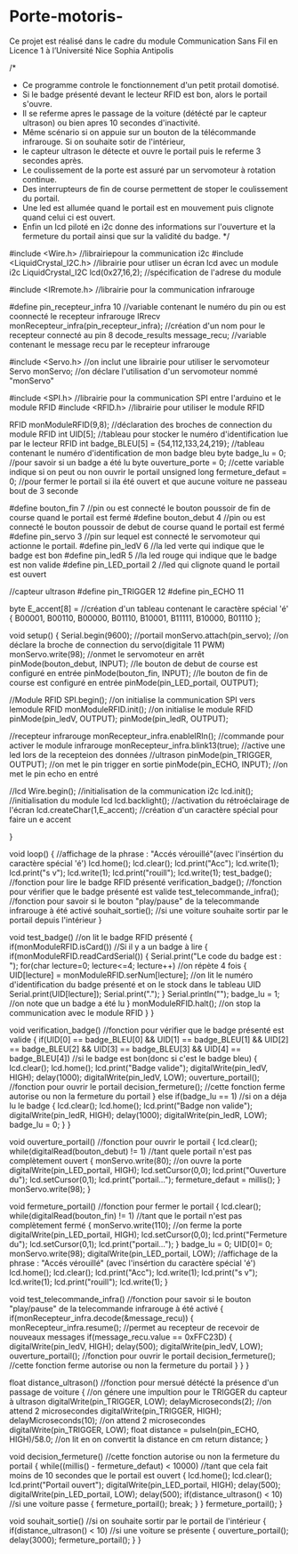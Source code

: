 # Porte-motoris-
Ce projet est réalisé dans le cadre du module Communication Sans Fil en Licence 1 à l’Université 
Nice Sophia Antipolis


/*
 * Ce programme controle le fonctionnement d'un petit protail domotisé. 
 * Si le badge présenté devant le lecteur RFID est bon, alors le portail s'ouvre. 
 * Il se referme apres le passage de la voiture (détécté par le capteur ultrason) ou bien apres 10 secondes d'inactivité.
 * Même scénario si on appuie sur un bouton de la télécommande infrarouge. Si on souhaite sotir de l'intérieur,
 * le capteur ultrason le détecte et ouvre le portail puis le referme 3 secondes après.
 * Le coulissement de la porte est assuré par un servomoteur à rotation continue. 
 * Des interrupteurs de fin de course permettent de stoper le coulissement du portail.
 * Une led est allumée quand le portail est en mouvement puis clignote quand celui ci est ouvert.
 * Enfin un lcd piloté en i2c donne des informations sur l'ouverture et la fermeture du portail ainsi que sur la validité du badge.
 */

#include <Wire.h>    //librairiepour la communication i2c
#include <LiquidCrystal_I2C.h>    //librairie pour utliser un écran lcd avec un module i2c
LiquidCrystal_I2C lcd(0x27,16,2);     //spécification de l'adrese du module

#include <IRremote.h>   //librairie pour la communication infrarouge

#define pin_recepteur_infra 10   //variable contenant le numéro du pin ou est coonnecté le recepteur infrarouge
IRrecv monRecepteur_infra(pin_recepteur_infra);    //création d'un nom pour le recepteur connecté au pin 8
decode_results message_recu;    //variable contenant le message recu par le recepteur infrarouge

#include <Servo.h>    //on inclut une librairie pour utiliser le servomoteur
Servo monServo;   //on déclare l'utilisation d'un servomoteur nommé "monServo"

#include <SPI.h>    //librairie pour la communication SPI entre l'arduino et le module RFID
#include <RFID.h>   //librairie pour utiliser le module RFID

RFID monModuleRFID(9,8);   //déclaration des broches de connection du module RFID
int UID[5];   //tableau pour stocker le numéro d'identification lue par le lecteur RFID
int badge_BLEU[5] = {54,112,133,24,219};    //tableau contenant le numéro d'identification de mon badge bleu
byte badge_lu = 0;    //pour savoir si un badge a été lu
byte ouverture_porte = 0;   //cette variable indique si on peut ou non ouvrir le portail
unsigned long fermeture_defaut = 0;   //pour fermer le portail si ila été ouvert et que aucune voiture ne passeau bout de 3 seconde

#define bouton_fin 7   //pin ou est connecté le bouton poussoir de fin de course quand le portail est fermé
#define bouton_debut 4   //pin ou est connecté le bouton poussoir de debut de course quand le portail est fermé
#define pin_servo 3   //pin sur lequel est connecté le servomoteur qui actionne le portail.
#define pin_ledV 6    //la led verte qui indique que le badge est bon 
#define pin_ledR 5    //la led rouge qui indique que le badge est non valide
#define pin_LED_portail 2   //led qui clignote quand le portail est ouvert

//capteur ultrason
#define pin_TRIGGER 12
#define pin_ECHO 11

byte E_accent[8] = //création d'un tableau contenant le caractère spécial 'é'
 {
  B00001,
  B00110,
  B00000,
  B01110,
  B10001,
  B11111,
  B10000,
  B01110
 };

void setup()
{
  Serial.begin(9600);
  //portail
  monServo.attach(pin_servo);   //on déclare la broche de connection du servo(digitale 11 PWM)
  monServo.write(98);   //onmet le servomoteur en arrêt
  pinMode(bouton_debut, INPUT);    //le bouton de debut de course est configuré en entrée
  pinMode(bouton_fin, INPUT);    //le bouton de fin de course est configuré en entrée
  pinMode(pin_LED_portail, OUTPUT);
  
  //Module RFID
  SPI.begin();    //on initialise la communication SPI vers lemodule RFID
  monModuleRFID.init();   //on initialise le module RFID
  pinMode(pin_ledV, OUTPUT);
  pinMode(pin_ledR, OUTPUT);
  
  //recepteur infrarouge
  monRecepteur_infra.enableIRIn();    //commande pour activer le module infrarouge
  monRecepteur_infra.blink13(true);   //active une led lors de la recepteion des données
  //ultrason
  pinMode(pin_TRIGGER, OUTPUT);   //on met le pin trigger en sortie
  pinMode(pin_ECHO, INPUT);   //on met le pin echo en entré
  
  //lcd
  Wire.begin();   //initialisation de la communication i2c
  lcd.init();   //initialisation du module lcd
  lcd.backlight();  //activation du rétroéclairage de l'écran
  lcd.createChar(1,E_accent);   //création d'un caractère spécial pour faire un e accent
  
}

void loop()
 {
   //affichage de la phrase : "Accés vérouillé"(avec l'insértion du caractère spécial 'é')
   lcd.home();
   lcd.clear();
   lcd.print("Acc");
   lcd.write(1);
   lcd.print("s v");
   lcd.write(1);
   lcd.print("rouill");
   lcd.write(1);
   test_badge();   //fonction pour lire le badge RFID présenté
   verification_badge();    //fonction pour vérifier que le badge présenté est valide
   test_telecommande_infra();    //fonction pour savoir si le bouton "play/pause" de la telecommande infrarouge à été activé
   souhait_sortie();    //si une voiture souhaite sortir par le portail depuis l'intérieur
 }

void test_badge()    //on lit le badge RFID présenté
{ 
  if(monModuleRFID.isCard())    //Si il y a un badge à lire
  {
    if(monModuleRFID.readCardSerial())
    {
      Serial.print("Le code du badge est : ");
      for(char lecture=0; lecture<=4; lecture++)    //on répète 4 fois
      {
        UID[lecture] = monModuleRFID.serNum[lecture];   //on lit le numéro d'identification du badge présenté et on le stock dans le tableau UID
        Serial.print(UID[lecture]);
        Serial.print("."); 
      }
      Serial.println("");
      badge_lu = 1;    //on note que un badge a été lu
    }
    monModuleRFID.halt();   //on stop la communication avec le module RFID
  }
}

void verification_badge()   //fonction pour vérifier que le badge présenté est valide
{
  if(UID[0] == badge_BLEU[0] && UID[1] == badge_BLEU[1] && UID[2] == badge_BLEU[2] && UID[3] == badge_BLEU[3] && UID[4] == badge_BLEU[4])   //si le badge est bon(donc si c'est le badge bleu)
  {
    lcd.clear();
    lcd.home();
    lcd.print("Badge valide");
    digitalWrite(pin_ledV, HIGH);
    delay(1000);
    digitalWrite(pin_ledV, LOW);
    ouverture_portail();   //fonction pour ouvrir le portail
    decision_fermeture();   //cette fonction ferme autorise ou non la fermeture du portail
  }
  else if(badge_lu == 1)    //si on a déja lu le badge
  { 
    lcd.clear();
    lcd.home();
    lcd.print("Badge non valide");
    digitalWrite(pin_ledR, HIGH);
    delay(1000);
    digitalWrite(pin_ledR, LOW);
    badge_lu = 0;
  }
}

void ouverture_portail()    //fonction pour ouvrir le portail
{
  lcd.clear();
  while(digitalRead(bouton_debut) != 1)   //tant quele portail n'est pas complètement ouvert
  {
    monServo.write(80);   //on ouvre la porte
    digitalWrite(pin_LED_portail, HIGH);
    lcd.setCursor(0,0);
    lcd.print("Ouverture du");
    lcd.setCursor(0,1);
    lcd.print("portail...");
    fermeture_defaut = millis();
  }
  monServo.write(98);
}

void fermeture_portail()    //fonction pour fermer le portail
{
  lcd.clear();
  while(digitalRead(bouton_fin) != 1)   //tant que le portail n'est pas complètement fermé
  {
    monServo.write(110);   //on ferme la porte
    digitalWrite(pin_LED_portail, HIGH);
    lcd.setCursor(0,0);
    lcd.print("Fermeture du");
    lcd.setCursor(0,1);
    lcd.print("portail...");
  }
  badge_lu = 0;
  UID[0]= 0;
  monServo.write(98);
  digitalWrite(pin_LED_portail, LOW);
  //affichage de la phrase : "Accés vérouillé" (avec l'insértion du caractère spécial 'é')
  lcd.home();
  lcd.clear();
  lcd.print("Acc");
  lcd.write(1);
  lcd.print("s v");
  lcd.write(1);
  lcd.print("rouill");
  lcd.write(1);
}

void test_telecommande_infra()    //fonction pour savoir si le bouton "play/pause" de la telecommande infrarouge à été activé
{
  if(monRecepteur_infra.decode(&message_recu))
  {
    monRecepteur_infra.resume();    //permet au recepteur de recevoir de nouveaux messages
    if(message_recu.value == 0xFFC23D)
    {
      digitalWrite(pin_ledV, HIGH);
      delay(500);
      digitalWrite(pin_ledV, LOW);
      ouverture_portail();   //fonction pour ouvrir le portail
      decision_fermeture();   //cette fonction ferme autorise ou non la fermeture du portail
    }
  }
}

float distance_ultrason()   //fonction pour mersué détécté la présence d'un passage de voiture
{
  //on génere une impultion pour le TRIGGER du capteur à ultrason
  digitalWrite(pin_TRIGGER, LOW);
  delayMicroseconds(2);   //on attend 2 microsecondes
  digitalWrite(pin_TRIGGER, HIGH);
  delayMicroseconds(10);   //on attend 2 microsecondes
  digitalWrite(pin_TRIGGER, LOW);
  float distance = pulseIn(pin_ECHO, HIGH)/58.0;    //on lit en on convertit la distance en cm
  return distance;
}

void decision_fermeture()   //cette fonction autorise ou non la fermeture du portail
{
  while((millis() - fermeture_defaut) < 10000)   //tant que cela fait moins de 10 secondes que le portail est ouvert
  {
    lcd.home();
    lcd.clear();
    lcd.print("Portail ouvert");
    digitalWrite(pin_LED_portail, HIGH);
    delay(500);
    digitalWrite(pin_LED_portail, LOW);
    delay(500);
    if(distance_ultrason() < 10)   //si une voiture passe
    {
      fermeture_portail();
      break;
    }
  }
  fermeture_portail();
}

void souhait_sortie()   //si on souhaite sortir par le portail de l'intérieur
{
  if(distance_ultrason() < 10)   //si une voiture se présente
  {
    ouverture_portail();
    delay(3000);
    fermeture_portail();
  }
}


